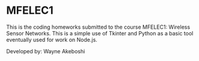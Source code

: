 # MFELEC1

This is the coding homeworks submitted to the course MFELEC1: Wireless Sensor Networks. This is a simple use of Tkinter and Python as a basic tool eventually used for work on Node.js.

Developed by: Wayne Akeboshi
